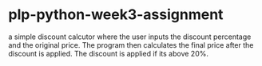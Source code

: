 # plp-python-week3-assignment
a simple discount calcutor where the user inputs the discount percentage and the original price. The program then calculates the final price after the discount is applied. The discount is applied if its above 20%.
